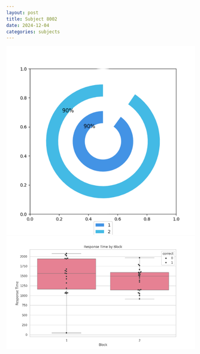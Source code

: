 ```yaml
---
layout: post
title: Subject 8002
date: 2024-12-04
categories: subjects
---
```


![](data/8002/run-19/8002__acc_test.png)
![](data/8002/run-19/8002_rt.png)
